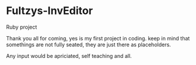# Fultzys-InvEditor
Ruby project

Thank you all for coming, yes is my first project in coding. 
keep in mind that somethings are not fully seated, they are
just there as placeholders. 

Any input would be apriciated, self teaching and all.
